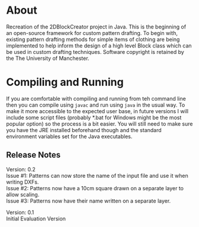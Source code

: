 # About #
Recreation of the 2DBlockCreator project in Java.
This is the beginning of an open-source framework for custom pattern drafting. To begin with, existing pattern drafting
methods for simple items of clothing are being implemented to help inform the design of a high level Block class which
can be used in custom drafting techniques. Software copyright is retained by the The University of Manchester.

# Compiling and Running #
If you are comfortable with compiling and running from teh command line then you can compile using `javac` and run using
`java` in the usual way. To make it more accessible to the expected user base, in future versions I will include some
script files (probably *.bat for Windows might be the most popular option) so the process is a bit easier. You will
still need to make sure you have the JRE installed beforehand though and the standard environment variables set for the
Java executables.

## Release Notes ##
Version: 0.2    
Issue #1: Patterns can now store the name of the input file and use it when writing DXFs.    
Issue #2: Patterns now have a 10cm square drawn on a separate layer to allow scaling.    
Issue #3: Patterns now have their name written on a separate layer.    

Version: 0.1    
Initial Evaluation Version
